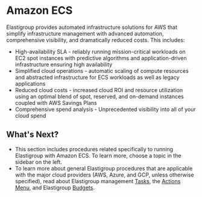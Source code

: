 <meta name="robots" content="noindex">

# Amazon ECS

Elastigroup provides automated infrastructure solutions for AWS that simplify infrastructure management with advanced automation, comprehensive visibility, and dramatically reduced costs. This includes:

- High-availability SLA - reliably running mission-critical workloads on EC2 spot instances with predictive algorithms and application-driven infrastructure ensuring high availability
- Simplified cloud operations - automatic scaling of compute resources and abstracted infrastructure for ECS workloads as well as legacy applications
- Reduced cloud costs - increased cloud ROI and resource utilization using an optimal blend of spot, reserved, and on-demand instances coupled with AWS Savings Plans
- Comprehensive spend analysis - Unprecedented visibility into all of your cloud spend

## What's Next?

- This section includes procedures related specifically to running Elastigroup with Amazon ECS. To learn more, choose a topic in the sidebar on the left.
- To learn more about general Elastigroup procedures that are applicable with the major cloud providers (AWS, Azure, and GCP, unless otherwise specified), read about Elastigroup management [Tasks](elastigroup/tutorials/elastigroup-tasks/), the [Actions Menu](elastigroup/tutorials/elastigroup-actions-menu/), and Elastigroup [Budgets](elastigroup/tutorials/elastigroup-budgets/).
